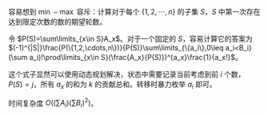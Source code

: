 容易想到 $\min-\max$ 容斥：计算对于每个 $\{1,2,\cdots,n\}$ 的子集 $S$，$S$ 中第一次存在达到限定次数的数的期望轮数。

令 $P(S)=\sum\limits_{x\in S}A_x$。对于一个固定的 $S$，容易计算它的答案为 $(-1)^{|S|}\frac{P(\{1,2,\cdots,n\})}{P(S)}\sum\limits_{\{a_i\},0\leq a_i<B_i}(\sum a_i)!\prod\limits_{x\in S}(\frac{A_x}{P(S)})^{a_x}\frac{1}{a_x!}$。

这个式子显然可以使用动态规划解决，状态中需要记录当前考虑到前 $i$ 个数，$P(S)=j$，所有 $a_x$ 的和为 $k$ 的贡献总和。转移时暴力枚举 $a_i$ 即可。

时间复杂度 $O((\sum A_i)(\sum B_i)^2)$。